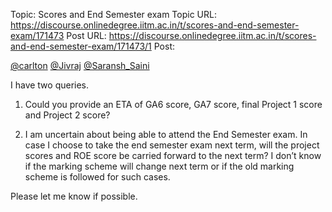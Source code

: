 Topic: Scores and End Semester exam
Topic URL: https://discourse.onlinedegree.iitm.ac.in/t/scores-and-end-semester-exam/171473
Post URL: https://discourse.onlinedegree.iitm.ac.in/t/scores-and-end-semester-exam/171473/1
Post: <p><a class="mention" href="/u/carlton">@carlton</a> <a class="mention" href="/u/jivraj">@Jivraj</a> <a class="mention" href="/u/saransh_saini">@Saransh_Saini</a></p>
<p>I have two queries.</p>
<ol>
<li>
<p>Could you provide an ETA of GA6 score, GA7 score, final Project 1 score and Project 2 score?</p>
</li>
<li>
<p>I am uncertain about being able to attend the End Semester exam. In case I choose to take the end semester exam next term, will the project scores and ROE score be carried forward to the next term? I don’t know if the marking scheme will change next term or if the old marking scheme is followed for such cases.</p>
</li>
</ol>
<p>Please let me know if possible.</p>
